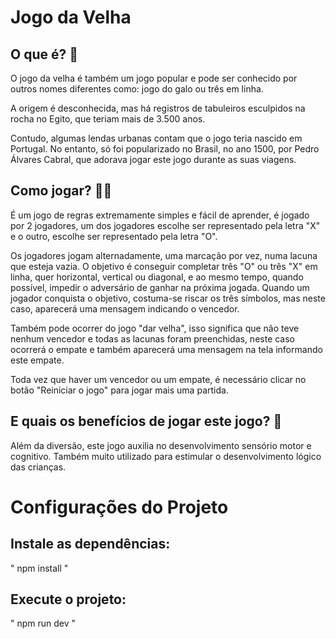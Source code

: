 # Jogo da Velha 

## O que é? 🤔

O jogo da velha é também um jogo popular e pode ser conhecido por outros nomes diferentes como: jogo do galo ou três em linha. 

A origem é desconhecida, mas há registros de tabuleiros esculpidos na rocha no Egito, que teriam mais de 3.500 anos.

Contudo, algumas lendas urbanas contam que o jogo teria nascido em Portugal.  No entanto, só foi popularizado no Brasil, no ano 1500, por Pedro Álvares Cabral, que adorava jogar este jogo durante as suas viagens.

## Como jogar? 😮‍💨

É um jogo de regras extremamente simples e fácil de aprender, é jogado por 2 jogadores, um dos jogadores escolhe ser representado pela letra "X" e o outro, escolhe ser representado pela letra "O".

Os jogadores jogam alternadamente, uma marcação por vez, numa lacuna que esteja vazia. O objetivo é conseguir completar três "O" ou três "X" em linha, quer horizontal, vertical ou diagonal, e ao mesmo tempo, quando possível, impedir o adversário de ganhar na próxima jogada. Quando um jogador conquista o objetivo, costuma-se riscar os três símbolos, mas neste caso, aparecerá uma mensagem indicando o vencedor.

Também pode ocorrer do jogo "dar velha", isso significa que não teve nenhum vencedor e todas as lacunas foram preenchidas, neste caso ocorrerá o empate e também aparecerá uma mensagem na tela informando este empate. 

Toda vez que haver um vencedor ou um empate, é necessário clicar no botão "Reiniciar o jogo" para jogar mais uma partida.

## E quais os benefícios de jogar este jogo? 🤯

Além da diversão, este jogo auxilia no desenvolvimento sensório motor e cognitivo. 
Também muito utilizado para estimular o desenvolvimento lógico das crianças.

# Configurações do Projeto

## Instale as dependências:
" npm install "

## Execute o projeto:
" npm run dev "
